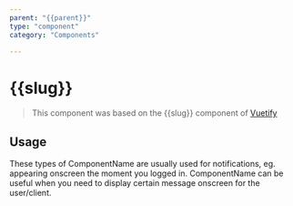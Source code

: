 ```yaml
---
parent: "{{parent}}"
type: "component"
category: "Components"

---
```


# {{slug}}

>This component was based on the {{slug}} component of [Vuetify](https://vuetifyjs.com/en/components/{{slug}}/ "Vuetify's {{slug}} component")

## Usage

These types of ComponentName are usually used for notifications, eg. appearing onscreen the moment you logged in. ComponentName can be useful when you need to display certain message onscreen for the user/client.

<!-- Component template need to be here -->
<DocComponent :file="'{{parent}}/{{slug}}/{{parent}}_{{slug}}-usage'"/>





